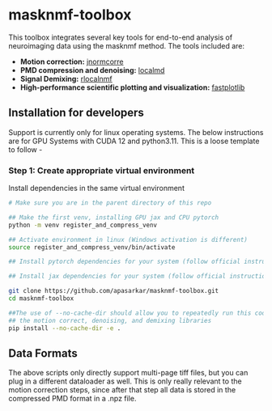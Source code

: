 # masknmf-toolbox

This toolbox integrates several key tools for end-to-end analysis of neuroimaging data using the masknmf method. The tools included are:

- **Motion correction:** [jnormcorre](https://github.com/apasarkar/jnormcorre)
- **PMD compression and denoising:** [localmd](https://github.com/apasarkar/localmd)
- **Signal Demixing:** [rlocalnmf](https://github.com/apasarkar/rlocalnmf)
- **High-performance scientific plotting and visualization:** [fastplotlib](https://github.com/fastplotlib/fastplotlib)


## Installation for developers

Support is currently only for linux operating systems. The below instructions are for GPU Systems with
CUDA 12 and python3.11. This is a loose template to follow - 

### Step 1: Create appropriate virtual environment
Install dependencies in the same virtual environment

```bash
# Make sure you are in the parent directory of this repo

## Make the first venv, installing GPU jax and CPU pytorch
python -m venv register_and_compress_venv

## Activate environment in linux (Windows activation is different)
source register_and_compress_venv/bin/activate

## Install pytorch dependencies for your system (follow official instructions if you want to use GPU here)

## Install jax dependencies for your system (follow official instructions if you want to use GPU here)

git clone https://github.com/apasarkar/masknmf-toolbox.git
cd masknmf-toolbox

##The use of --no-cache-dir should allow you to repeatedly run this code and pull the latest versions of 
## the motion correct, denoising, and demixing libraries
pip install --no-cache-dir -e . 
```

## Data Formats
The above scripts only directly support multi-page tiff files, but you can plug in a 
different dataloader as well. This is only really relevant to the
motion correction steps, since after that step all data is stored in the compressed PMD format in a .npz file.